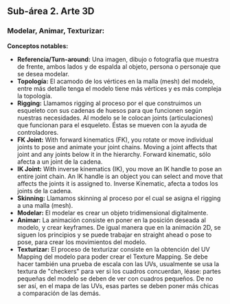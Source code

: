 ## Sub-área 2. Arte 3D ##

### Modelar, Animar, Texturizar: ###
**Conceptos notables:** 
  - **Referencia/Turn-around:** Una imagen, dibujo o fotografía que muestra de frente, ambos lados y de espalda al objeto, persona o personaje que se desea modelar.
  - **Topología:** El acamodo de los vértices en la malla (mesh) del modelo, entre más detalle tenga el modelo tiene más vértices y es más compleja la topología.
  - **Rigging:** Llamamos rigging al proceso por el que construimos un esqueleto con sus cadenas de huesos para que funcionen según nuestras necesidades. Al modelo se le colocan joints (articulaciones) que funcionan para el esqueleto. Éstas se mueven con la ayuda de controladores.
  - **FK Joint:** With forward kinematics (FK), you rotate or move individual joints to pose and animate your joint chains. Moving a joint affects that joint and any joints below it in the hierarchy. Forward kinematic, sólo afecta a un joint de la cadena.
  - **IK Joint:** With inverse kinematics (IK), you move an IK handle to pose an entire joint chain. An IK handle is an object you can select and move that affects the joints it is assigned to. Inverse Kinematic, afecta a todos los joints de la cadena.
  - **Skinning:** Llamamos skinning al proceso por el cual se asigna el rigging a una malla (mesh).
  - **Modelar:** El modelar es crear un objeto tridimensional digitalmente.
  - **Animar:** La animación consiste en poner en la posición deseada al modelo, y crear keyframes. De igual manera que en la animación 2D, se siguen los principios y se puede trabajar en straight ahead o pose to pose, para crear los movimientos del modelo.
  - **Texturizar:** El proceso de texturizar consiste en la obtención del UV Mapping del modelo para poder crear el Texture Mapping. Se debe hacer también una prueba de escala con las UVs, usualmente se usa la textura de "checkers" para ver si los cuadros concuerdan, léase: partes pequeñas del modelo se deben de ver con cuadros pequeños. De no ser así, en el mapa de las UVs, esas partes se deben poner más chicas a comparación de las demás.

